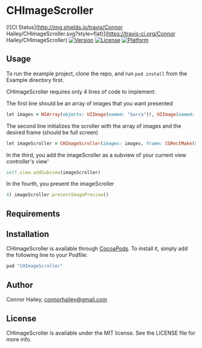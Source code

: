 # CHImageScroller

[![CI Status](http://img.shields.io/travis/Connor Hailey/CHImageScroller.svg?style=flat)](https://travis-ci.org/Connor Hailey/CHImageScroller)
[![Version](https://img.shields.io/cocoapods/v/CHImageScroller.svg?style=flat)](http://cocoapods.org/pods/CHImageScroller)
[![License](https://img.shields.io/cocoapods/l/CHImageScroller.svg?style=flat)](http://cocoapods.org/pods/CHImageScroller)
[![Platform](https://img.shields.io/cocoapods/p/CHImageScroller.svg?style=flat)](http://cocoapods.org/pods/CHImageScroller)

## Usage

To run the example project, clone the repo, and run `pod install` from the Example directory first.

CHImageScroller requires only 4 lines of code to implement:

The first line should be an array of images that you want presented
```ruby
let images = NSArray(objects: UIImage(named: "barca")!, UIImage(named: "bayern")!, UIImage(named: "united")!)
```
The second line initializes the scroller with the array of images and the desired frame (should be full screen)
```ruby
let imageScroller = CHImageScroller(images: images, frame: CGRectMake(0, 0, self.view.frame.size.width, self.view.frame.size.height))
```
In the third, you add the imageScroller as a subview of your current view controller's view'
```ruby
self.view.addSubview(imageScroller)
```
In the fourth, you present the imageScroller
```ruby
4) imageScroller.presentImagePreview()
```
## Requirements

## Installation

CHImageScroller is available through [CocoaPods](http://cocoapods.org). To install
it, simply add the following line to your Podfile:

```ruby
pod "CHImageScroller"
```

## Author

Connor Hailey, connorhailey@gmail.com

## License

CHImageScroller is available under the MIT license. See the LICENSE file for more info.
